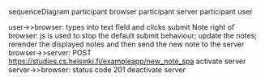 sequenceDiagram
    participant browser
    participant server
    participant user
    
user->>browser: types into text field and clicks submit
Note right of browser: js is used to stop the default submit behaviour; update the notes; rerender the displayed notes and then send the new note to the server
browser->>server: POST https://studies.cs.helsinki.fi/exampleapp/new_note_spa
activate server
server->>browser: status code 201
deactivate server
